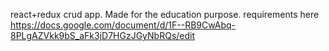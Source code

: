  react+redux crud app. Made for the education purpose.
 requirements here https://docs.google.com/document/d/1F--RB9CwAbq-8PLgAZVkk9bS_aFk3jD7HGzJGyNbRQs/edit